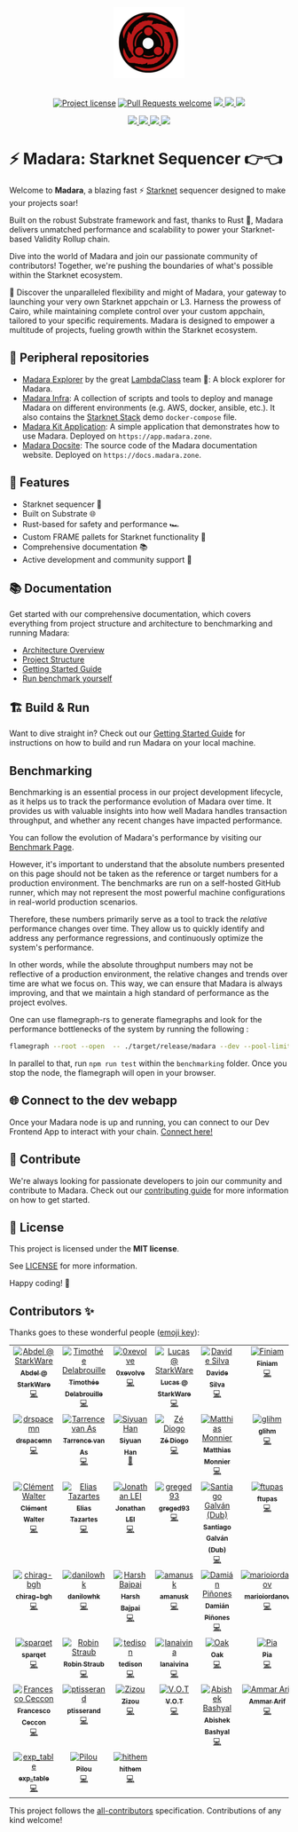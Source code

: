 <!-- markdownlint-disable -->
<div align="center">
  <img src="docs/images/madara-no-bg.png" height="128">
</div>

<div align="center">
<br />
<!-- markdownlint-restore -->

[![Project license](https://img.shields.io/github/license/keep-starknet-strange/madara.svg?style=flat-square)](LICENSE)
[![Pull Requests welcome](https://img.shields.io/badge/PRs-welcome-ff69b4.svg?style=flat-square)](https://github.com/keep-starknet-strange/madara/issues?q=is%3Aissue+is%3Aopen+label%3A%22help+wanted%22)
<a href="https://twitter.com/MadaraStarknet">
<img src="https://img.shields.io/twitter/follow/MadaraStarknet?style=social"/>
</a> <a href="https://github.com/keep-starknet-strange/madara">
<img src="https://img.shields.io/github/stars/keep-starknet-strange/madara?style=social"/>
</a> <a href="https://docs.madara.zone/">
<img src="https://img.shields.io/badge/Documentation-Website-yellow"/> </a>

<a href="https://www.youtube.com/playlist?list=PL1yL2_t7cTuJtzmMQWk4UZkmMpdNF-quN">
<img src="https://img.shields.io/badge/Community%20calls-Youtube-red?logo=youtube"/>
</a>

<a href="https://github.com/keep-starknet-strange/madara/blob/main/docs/contributor-starter-pack.md">
<img src="https://img.shields.io/badge/Contributor%20starter%20pack-Doc-green?logo=github"/>
</a>

<a href="https://keep-starknet-strange.github.io/madara/pallet_starknet/index.html">
<img src="https://img.shields.io/badge/Rust%20doc-%F0%9F%A6%80-pink?logo=rust"/>
</a>

<a href="https://keep-starknet-strange.github.io/madara/dev/bench/">
<img src="https://img.shields.io/badge/Benchmark-Performance-blue?logo=github-actions"/>
</a>
</div>

# ⚡ Madara: Starknet Sequencer 👉👈

Welcome to **Madara**, a blazing fast ⚡ [Starknet](https://www.starknet.io/)
sequencer designed to make your projects soar!

Built on the robust Substrate framework and fast, thanks to Rust 🦀, Madara
delivers unmatched performance and scalability to power your Starknet-based
Validity Rollup chain.

Dive into the world of Madara and join our passionate community of contributors!
Together, we're pushing the boundaries of what's possible within the Starknet
ecosystem.

🚀 Discover the unparalleled flexibility and might of Madara, your gateway to
launching your very own Starknet appchain or L3. Harness the prowess of Cairo,
while maintaining complete control over your custom appchain, tailored to your
specific requirements. Madara is designed to empower a multitude of projects,
fueling growth within the Starknet ecosystem.

## 📣 Peripheral repositories

- [Madara Explorer](https://github.com/lambdaclass/madara_explorer) by the great
  [LambdaClass](https://lambdaclass.com/) team 🫶: A block explorer for Madara.
- [Madara Infra](https://github.com/keep-starknet-strange/madara-app): A
  collection of scripts and tools to deploy and manage Madara on different
  environments (e.g. AWS, docker, ansible, etc.). It also contains the
  [Starknet Stack](https://github.com/keep-starknet-strange/madara-infra/blob/main/starknet-stack/docker-compose.yml)
  demo `docker-compose` file.
- [Madara Kit Application](https://github.com/keep-starknet-strange/madara-app):
  A simple application that demonstrates how to use Madara. Deployed on
  `https://app.madara.zone`.
- [Madara Docsite](https://github.com/keep-starknet-strange/madara-app): The
  source code of the Madara documentation website. Deployed on
  `https://docs.madara.zone`.

## 🌟 Features

- Starknet sequencer 🐺
- Built on Substrate 🌐
- Rust-based for safety and performance 🏎️
- Custom FRAME pallets for Starknet functionality 🔧
- Comprehensive documentation 📚
- Active development and community support 🤝

## 📚 Documentation

Get started with our comprehensive documentation, which covers everything from
project structure and architecture to benchmarking and running Madara:

- [Architecture Overview](./docs/architecture.md)
- [Project Structure](./docs/project-structure.md)
- [Getting Started Guide](./docs/getting-started.md)
- [Run benchmark yourself](./benchmarking/README.md)

## 🏗️ Build & Run

Want to dive straight in? Check out our
[Getting Started Guide](./docs/getting-started.md) for instructions on how to
build and run Madara on your local machine.

## Benchmarking

Benchmarking is an essential process in our project development lifecycle, as it
helps us to track the performance evolution of Madara over time. It provides us
with valuable insights into how well Madara handles transaction throughput, and
whether any recent changes have impacted performance.

You can follow the evolution of Madara's performance by visiting our
[Benchmark Page](https://keep-starknet-strange.github.io/madara/dev/bench/).

However, it's important to understand that the absolute numbers presented on
this page should not be taken as the reference or target numbers for a
production environment. The benchmarks are run on a self-hosted GitHub runner,
which may not represent the most powerful machine configurations in real-world
production scenarios.

Therefore, these numbers primarily serve as a tool to track the _relative_
performance changes over time. They allow us to quickly identify and address any
performance regressions, and continuously optimize the system's performance.

In other words, while the absolute throughput numbers may not be reflective of a
production environment, the relative changes and trends over time are what we
focus on. This way, we can ensure that Madara is always improving, and that we
maintain a high standard of performance as the project evolves.

One can use flamegraph-rs to generate flamegraphs and look for the performance
bottlenecks of the system by running the following :

```bash
flamegraph --root --open  -- ./target/release/madara --dev --pool-limit=100000 --pool-kbytes=500000 --rpc-methods=unsafe --rpc-cors=all --in-peers=0 --out-peers=1 --no-telemetry
```

In parallel to that, run `npm run test` within the `benchmarking` folder. Once
you stop the node, the flamegraph will open in your browser.

## 🌐 Connect to the dev webapp

Once your Madara node is up and running, you can connect to our Dev Frontend App
to interact with your chain. [Connect here!](https://explorer.madara.zone/)

## 🤝 Contribute

We're always looking for passionate developers to join our community and
contribute to Madara. Check out our [contributing guide](./docs/CONTRIBUTING.md)
for more information on how to get started.

## 📖 License

This project is licensed under the **MIT license**.

See [LICENSE](LICENSE) for more information.

Happy coding! 🎉

## Contributors ✨

Thanks goes to these wonderful people
([emoji key](https://allcontributors.org/docs/en/emoji-key)):

<!-- ALL-CONTRIBUTORS-LIST:START - Do not remove or modify this section -->
<!-- markdownlint-disable -->
<table>
  <tbody>
    <tr>
      <td align="center" valign="top" width="14.28%"><a href="https://github.com/abdelhamidbakhta"><img src="https://avatars.githubusercontent.com/u/45264458?v=4?s=100" width="100px;" alt="Abdel @ StarkWare "/><br /><sub><b>Abdel @ StarkWare </b></sub></a><br /><a href="https://github.com/keep-starknet-strange/madara/commits?author=abdelhamidbakhta" title="Code">💻</a></td>
      <td align="center" valign="top" width="14.28%"><a href="https://github.com/tdelabro"><img src="https://avatars.githubusercontent.com/u/34384633?v=4?s=100" width="100px;" alt="Timothée Delabrouille"/><br /><sub><b>Timothée Delabrouille</b></sub></a><br /><a href="https://github.com/keep-starknet-strange/madara/commits?author=tdelabro" title="Code">💻</a></td>
      <td align="center" valign="top" width="14.28%"><a href="https://github.com/EvolveArt"><img src="https://avatars.githubusercontent.com/u/12902455?v=4?s=100" width="100px;" alt="0xevolve"/><br /><sub><b>0xevolve</b></sub></a><br /><a href="https://github.com/keep-starknet-strange/madara/commits?author=EvolveArt" title="Code">💻</a></td>
      <td align="center" valign="top" width="14.28%"><a href="https://github.com/LucasLvy"><img src="https://avatars.githubusercontent.com/u/70894690?v=4?s=100" width="100px;" alt="Lucas @ StarkWare"/><br /><sub><b>Lucas @ StarkWare</b></sub></a><br /><a href="https://github.com/keep-starknet-strange/madara/commits?author=LucasLvy" title="Code">💻</a></td>
      <td align="center" valign="top" width="14.28%"><a href="https://github.com/DavideSilva"><img src="https://avatars.githubusercontent.com/u/2940022?v=4?s=100" width="100px;" alt="Davide Silva"/><br /><sub><b>Davide Silva</b></sub></a><br /><a href="https://github.com/keep-starknet-strange/madara/commits?author=DavideSilva" title="Code">💻</a></td>
      <td align="center" valign="top" width="14.28%"><a href="https://www.finiam.com/"><img src="https://avatars.githubusercontent.com/u/58513848?v=4?s=100" width="100px;" alt="Finiam"/><br /><sub><b>Finiam</b></sub></a><br /><a href="https://github.com/keep-starknet-strange/madara/commits?author=finiam" title="Code">💻</a></td>
      <td align="center" valign="top" width="14.28%"><a href="https://github.com/ZePedroResende"><img src="https://avatars.githubusercontent.com/u/17102689?v=4?s=100" width="100px;" alt="Resende"/><br /><sub><b>Resende</b></sub></a><br /><a href="https://github.com/keep-starknet-strange/madara/commits?author=ZePedroResende" title="Code">💻</a></td>
    </tr>
    <tr>
      <td align="center" valign="top" width="14.28%"><a href="https://github.com/drspacemn"><img src="https://avatars.githubusercontent.com/u/16685321?v=4?s=100" width="100px;" alt="drspacemn"/><br /><sub><b>drspacemn</b></sub></a><br /><a href="https://github.com/keep-starknet-strange/madara/commits?author=drspacemn" title="Code">💻</a></td>
      <td align="center" valign="top" width="14.28%"><a href="https://github.com/tarrencev"><img src="https://avatars.githubusercontent.com/u/4740651?v=4?s=100" width="100px;" alt="Tarrence van As"/><br /><sub><b>Tarrence van As</b></sub></a><br /><a href="https://github.com/keep-starknet-strange/madara/commits?author=tarrencev" title="Code">💻</a></td>
      <td align="center" valign="top" width="14.28%"><a href="https://home.cse.ust.hk/~shanaj/"><img src="https://avatars.githubusercontent.com/u/47173566?v=4?s=100" width="100px;" alt="Siyuan Han"/><br /><sub><b>Siyuan Han</b></sub></a><br /><a href="https://github.com/keep-starknet-strange/madara/commits?author=hsyodyssey" title="Documentation">📖</a></td>
      <td align="center" valign="top" width="14.28%"><a href="https://zediogoviana.github.io/"><img src="https://avatars.githubusercontent.com/u/25623039?v=4?s=100" width="100px;" alt="Zé Diogo"/><br /><sub><b>Zé Diogo</b></sub></a><br /><a href="https://github.com/keep-starknet-strange/madara/commits?author=zediogoviana" title="Code">💻</a></td>
      <td align="center" valign="top" width="14.28%"><a href="https://github.com/Matth26"><img src="https://avatars.githubusercontent.com/u/9798638?v=4?s=100" width="100px;" alt="Matthias Monnier"/><br /><sub><b>Matthias Monnier</b></sub></a><br /><a href="https://github.com/keep-starknet-strange/madara/commits?author=Matth26" title="Code">💻</a></td>
      <td align="center" valign="top" width="14.28%"><a href="https://github.com/glihm"><img src="https://avatars.githubusercontent.com/u/7962849?v=4?s=100" width="100px;" alt="glihm"/><br /><sub><b>glihm</b></sub></a><br /><a href="https://github.com/keep-starknet-strange/madara/commits?author=glihm" title="Code">💻</a></td>
      <td align="center" valign="top" width="14.28%"><a href="https://github.com/0xEniotna"><img src="https://avatars.githubusercontent.com/u/101047205?v=4?s=100" width="100px;" alt="Antoine"/><br /><sub><b>Antoine</b></sub></a><br /><a href="https://github.com/keep-starknet-strange/madara/commits?author=0xEniotna" title="Code">💻</a></td>
    </tr>
    <tr>
      <td align="center" valign="top" width="14.28%"><a href="https://www.linkedin.com/in/clementwalter/"><img src="https://avatars.githubusercontent.com/u/18620296?v=4?s=100" width="100px;" alt="Clément Walter"/><br /><sub><b>Clément Walter</b></sub></a><br /><a href="https://github.com/keep-starknet-strange/madara/commits?author=ClementWalter" title="Code">💻</a></td>
      <td align="center" valign="top" width="14.28%"><a href="https://github.com/Eikix"><img src="https://avatars.githubusercontent.com/u/66871571?v=4?s=100" width="100px;" alt="Elias Tazartes"/><br /><sub><b>Elias Tazartes</b></sub></a><br /><a href="https://github.com/keep-starknet-strange/madara/commits?author=Eikix" title="Code">💻</a></td>
      <td align="center" valign="top" width="14.28%"><a href="https://github.com/xJonathanLEI"><img src="https://avatars.githubusercontent.com/u/19556359?v=4?s=100" width="100px;" alt="Jonathan LEI"/><br /><sub><b>Jonathan LEI</b></sub></a><br /><a href="https://github.com/keep-starknet-strange/madara/commits?author=xJonathanLEI" title="Code">💻</a></td>
      <td align="center" valign="top" width="14.28%"><a href="https://github.com/greged93"><img src="https://avatars.githubusercontent.com/u/82421016?v=4?s=100" width="100px;" alt="greged93"/><br /><sub><b>greged93</b></sub></a><br /><a href="https://github.com/keep-starknet-strange/madara/commits?author=greged93" title="Code">💻</a></td>
      <td align="center" valign="top" width="14.28%"><a href="https://github.com/dubzn"><img src="https://avatars.githubusercontent.com/u/58611754?v=4?s=100" width="100px;" alt="Santiago Galván (Dub)"/><br /><sub><b>Santiago Galván (Dub)</b></sub></a><br /><a href="https://github.com/keep-starknet-strange/madara/commits?author=dubzn" title="Code">💻</a></td>
      <td align="center" valign="top" width="14.28%"><a href="https://github.com/ftupas"><img src="https://avatars.githubusercontent.com/u/35031356?v=4?s=100" width="100px;" alt="ftupas"/><br /><sub><b>ftupas</b></sub></a><br /><a href="https://github.com/keep-starknet-strange/madara/commits?author=ftupas" title="Code">💻</a></td>
      <td align="center" valign="top" width="14.28%"><a href="https://github.com/phklive"><img src="https://avatars.githubusercontent.com/u/42912740?v=4?s=100" width="100px;" alt="Paul-Henry Kajfasz"/><br /><sub><b>Paul-Henry Kajfasz</b></sub></a><br /><a href="https://github.com/keep-starknet-strange/madara/commits?author=phklive" title="Code">💻</a></td>
    </tr>
    <tr>
      <td align="center" valign="top" width="14.28%"><a href="https://github.com/chirag-bgh"><img src="https://avatars.githubusercontent.com/u/76247491?v=4?s=100" width="100px;" alt="chirag-bgh"/><br /><sub><b>chirag-bgh</b></sub></a><br /><a href="https://github.com/keep-starknet-strange/madara/commits?author=chirag-bgh" title="Code">💻</a></td>
      <td align="center" valign="top" width="14.28%"><a href="https://github.com/danilowhk"><img src="https://avatars.githubusercontent.com/u/12735159?v=4?s=100" width="100px;" alt="danilowhk"/><br /><sub><b>danilowhk</b></sub></a><br /><a href="https://github.com/keep-starknet-strange/madara/commits?author=danilowhk" title="Code">💻</a></td>
      <td align="center" valign="top" width="14.28%"><a href="https://github.com/bajpai244"><img src="https://avatars.githubusercontent.com/u/41180869?v=4?s=100" width="100px;" alt="Harsh Bajpai"/><br /><sub><b>Harsh Bajpai</b></sub></a><br /><a href="https://github.com/keep-starknet-strange/madara/commits?author=bajpai244" title="Code">💻</a></td>
      <td align="center" valign="top" width="14.28%"><a href="https://github.com/amanusk"><img src="https://avatars.githubusercontent.com/u/7280933?v=4?s=100" width="100px;" alt="amanusk"/><br /><sub><b>amanusk</b></sub></a><br /><a href="https://github.com/keep-starknet-strange/madara/commits?author=amanusk" title="Code">💻</a></td>
      <td align="center" valign="top" width="14.28%"><a href="https://github.com/dpinones"><img src="https://avatars.githubusercontent.com/u/30808181?v=4?s=100" width="100px;" alt="Damián Piñones"/><br /><sub><b>Damián Piñones</b></sub></a><br /><a href="https://github.com/keep-starknet-strange/madara/commits?author=dpinones" title="Code">💻</a></td>
      <td align="center" valign="top" width="14.28%"><a href="https://github.com/marioiordanov"><img src="https://avatars.githubusercontent.com/u/102791638?v=4?s=100" width="100px;" alt="marioiordanov"/><br /><sub><b>marioiordanov</b></sub></a><br /><a href="https://github.com/keep-starknet-strange/madara/commits?author=marioiordanov" title="Code">💻</a></td>
      <td align="center" valign="top" width="14.28%"><a href="https://github.com/dbejarano820"><img src="https://avatars.githubusercontent.com/u/58019353?v=4?s=100" width="100px;" alt="Daniel Bejarano"/><br /><sub><b>Daniel Bejarano</b></sub></a><br /><a href="https://github.com/keep-starknet-strange/madara/commits?author=dbejarano820" title="Code">💻</a></td>
    </tr>
    <tr>
      <td align="center" valign="top" width="14.28%"><a href="https://github.com/sparqet"><img src="https://avatars.githubusercontent.com/u/37338401?v=4?s=100" width="100px;" alt="sparqet"/><br /><sub><b>sparqet</b></sub></a><br /><a href="https://github.com/keep-starknet-strange/madara/commits?author=sparqet" title="Code">💻</a></td>
      <td align="center" valign="top" width="14.28%"><a href="https://github.com/robinstraub"><img src="https://avatars.githubusercontent.com/u/17799181?v=4?s=100" width="100px;" alt="Robin Straub"/><br /><sub><b>Robin Straub</b></sub></a><br /><a href="https://github.com/keep-starknet-strange/madara/commits?author=robinstraub" title="Code">💻</a></td>
      <td align="center" valign="top" width="14.28%"><a href="https://github.com/edisontim"><img src="https://avatars.githubusercontent.com/u/76473430?v=4?s=100" width="100px;" alt="tedison"/><br /><sub><b>tedison</b></sub></a><br /><a href="https://github.com/keep-starknet-strange/madara/commits?author=edisontim" title="Code">💻</a></td>
      <td align="center" valign="top" width="14.28%"><a href="https://github.com/lana-shanghai"><img src="https://avatars.githubusercontent.com/u/31368580?v=4?s=100" width="100px;" alt="lanaivina"/><br /><sub><b>lanaivina</b></sub></a><br /><a href="https://github.com/keep-starknet-strange/madara/commits?author=lana-shanghai" title="Code">💻</a></td>
      <td align="center" valign="top" width="14.28%"><a href="https://droak.sh/"><img src="https://avatars.githubusercontent.com/u/5263301?v=4?s=100" width="100px;" alt="Oak"/><br /><sub><b>Oak</b></sub></a><br /><a href="https://github.com/keep-starknet-strange/madara/commits?author=d-roak" title="Code">💻</a></td>
      <td align="center" valign="top" width="14.28%"><a href="https://github.com/rkdud007"><img src="https://avatars.githubusercontent.com/u/76558220?v=4?s=100" width="100px;" alt="Pia"/><br /><sub><b>Pia</b></sub></a><br /><a href="https://github.com/keep-starknet-strange/madara/commits?author=rkdud007" title="Code">💻</a></td>
      <td align="center" valign="top" width="14.28%"><a href="https://github.com/apoorvsadana"><img src="https://avatars.githubusercontent.com/u/95699312?v=4?s=100" width="100px;" alt="apoorvsadana"/><br /><sub><b>apoorvsadana</b></sub></a><br /><a href="https://github.com/keep-starknet-strange/madara/commits?author=apoorvsadana" title="Code">💻</a></td>
    </tr>
    <tr>
      <td align="center" valign="top" width="14.28%"><a href="https://ceccon.me/"><img src="https://avatars.githubusercontent.com/u/282580?v=4?s=100" width="100px;" alt="Francesco Ceccon"/><br /><sub><b>Francesco Ceccon</b></sub></a><br /><a href="https://github.com/keep-starknet-strange/madara/commits?author=fracek" title="Code">💻</a></td>
      <td align="center" valign="top" width="14.28%"><a href="https://github.com/ptisserand"><img src="https://avatars.githubusercontent.com/u/544314?v=4?s=100" width="100px;" alt="ptisserand"/><br /><sub><b>ptisserand</b></sub></a><br /><a href="https://github.com/keep-starknet-strange/madara/commits?author=ptisserand" title="Code">💻</a></td>
      <td align="center" valign="top" width="14.28%"><a href="https://github.com/zizou0x"><img src="https://avatars.githubusercontent.com/u/111426680?v=4?s=100" width="100px;" alt="Zizou"/><br /><sub><b>Zizou</b></sub></a><br /><a href="https://github.com/keep-starknet-strange/madara/commits?author=zizou0x" title="Code">💻</a></td>
      <td align="center" valign="top" width="14.28%"><a href="https://github.com/makluganteng"><img src="https://avatars.githubusercontent.com/u/74396818?v=4?s=100" width="100px;" alt="V.O.T"/><br /><sub><b>V.O.T</b></sub></a><br /><a href="https://github.com/keep-starknet-strange/madara/commits?author=makluganteng" title="Code">💻</a></td>
      <td align="center" valign="top" width="14.28%"><a href="https://github.com/MdTeach"><img src="https://avatars.githubusercontent.com/u/19630321?v=4?s=100" width="100px;" alt="Abishek Bashyal"/><br /><sub><b>Abishek Bashyal</b></sub></a><br /><a href="https://github.com/keep-starknet-strange/madara/commits?author=MdTeach" title="Code">💻</a></td>
      <td align="center" valign="top" width="14.28%"><a href="https://github.com/kariy"><img src="https://avatars.githubusercontent.com/u/26515232?v=4?s=100" width="100px;" alt="Ammar Arif"/><br /><sub><b>Ammar Arif</b></sub></a><br /><a href="https://github.com/keep-starknet-strange/madara/commits?author=kariy" title="Code">💻</a></td>
      <td align="center" valign="top" width="14.28%"><a href="https://github.com/lambda-0x"><img src="https://avatars.githubusercontent.com/u/87354252?v=4?s=100" width="100px;" alt="lambda-0x"/><br /><sub><b>lambda-0x</b></sub></a><br /><a href="https://github.com/keep-starknet-strange/madara/commits?author=lambda-0x" title="Code">💻</a></td>
    </tr>
    <tr>
      <td align="center" valign="top" width="14.28%"><a href="https://github.com/exp-table"><img src="https://avatars.githubusercontent.com/u/76456212?v=4?s=100" width="100px;" alt="exp_table"/><br /><sub><b>exp_table</b></sub></a><br /><a href="https://github.com/keep-starknet-strange/madara/commits?author=exp-table" title="Code">💻</a></td>
      <td align="center" valign="top" width="14.28%"><a href="https://github.com/Pilouche"><img src="https://avatars.githubusercontent.com/u/26655725?v=4?s=100" width="100px;" alt="Pilou"/><br /><sub><b>Pilou</b></sub></a><br /><a href="https://github.com/keep-starknet-strange/madara/commits?author=Pilouche" title="Code">💻</a></td>
      <td align="center" valign="top" width="14.28%"><a href="https://github.com/hel-kame"><img src="https://avatars.githubusercontent.com/u/117039823?v=4?s=100" width="100px;" alt="hithem"/><br /><sub><b>hithem</b></sub></a><br /><a href="https://github.com/keep-starknet-strange/madara/commits?author=hel-kame" title="Code">💻</a></td>
    </tr>
  </tbody>
</table>

<!-- markdownlint-restore -->

<!-- ALL-CONTRIBUTORS-LIST:END -->

This project follows the
[all-contributors](https://github.com/all-contributors/all-contributors)
specification. Contributions of any kind welcome!
